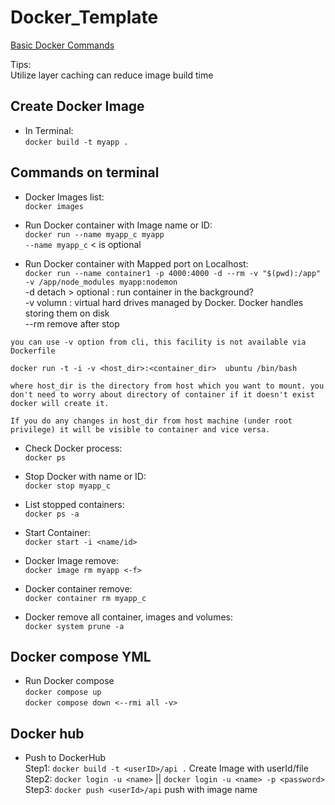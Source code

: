 # Docker_Template

[Basic Docker Commands](https://www.knowledgehut.com/blog/devops/basic-docker-commands)

Tips:<br>
Utilize layer caching can reduce image build time

## **Create Docker Image**

- In Terminal:<br>
  `docker build -t myapp . `

## **Commands on terminal**

- Docker Images list:<br>
  `docker images`

- Run Docker container with Image name or ID:<br>
  `docker run --name myapp_c myapp`<br>
  `--name myapp_c` < is optional

- Run Docker container with Mapped port on Localhost:<br>
  `docker run --name container1 -p 4000:4000 -d --rm -v "$(pwd):/app" -v /app/node_modules myapp:nodemon` <br>
  -d detach > optional : run container in the background?<br>
  -v volumn : virtual hard drives managed by Docker. Docker handles storing them on disk<br>
  --rm remove after stop<br>
```
you can use -v option from cli, this facility is not available via Dockerfile

docker run -t -i -v <host_dir>:<container_dir>  ubuntu /bin/bash

where host_dir is the directory from host which you want to mount. you don't need to worry about directory of container if it doesn't exist docker will create it.

If you do any changes in host_dir from host machine (under root privilege) it will be visible to container and vice versa.
```

- Check Docker process:<br>
  `docker ps`

- Stop Docker with name or ID:<br>
  `docker stop myapp_c`

- List stopped containers:<br>
  `docker ps -a`

- Start Container:<br>
  `docker start -i <name/id>`

- Docker Image remove:<br>
  `docker image rm myapp <-f>`

- Docker container remove:<br>
  `docker container rm myapp_c`

- Docker remove all container, images and volumes: <br>
  `docker system prune -a`

## **Docker compose YML**

- Run Docker compose<br>
  `docker compose up`<br>
  `docker compose down <--rmi all -v>` <br>

## **Docker hub**

- Push to DockerHub <br>
  Step1: `docker build -t <userID>/api .` Create Image with userId/file <br>
  Step2: `docker login -u <name>` || `docker login -u <name> -p <password>` <br>
  Step3: `docker push <userId>/api` push with image name<br>
